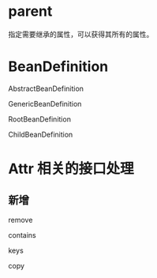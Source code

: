# parent

指定需要继承的属性，可以获得其所有的属性。

# BeanDefinition

AbstractBeanDefinition

GenericBeanDefinition

RootBeanDefinition

ChildBeanDefinition

# Attr 相关的接口处理

## 新增

remove

contains

keys

copy

